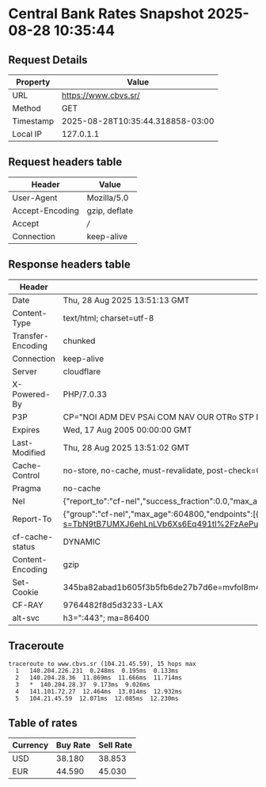 # Central Bank Rates Snapshot 2025-08-28 10:35:44
## Request Details

| Property | Value |
|----------|-------|
| URL | https://www.cbvs.sr/ |
| Method | GET |
| Timestamp | 2025-08-28T10:35:44.318858-03:00 |
| Local IP | 127.0.1.1 |
    
## Request headers table

| Header | Value |
|--------|-------|
| User-Agent | Mozilla/5.0 |
| Accept-Encoding | gzip, deflate |
| Accept | */* |
| Connection | keep-alive |

    
## Response headers table
| Header | Value |
|--------|-------|
| Date | Thu, 28 Aug 2025 13:51:13 GMT |
| Content-Type | text/html; charset=utf-8 |
| Transfer-Encoding | chunked |
| Connection | keep-alive |
| Server | cloudflare |
| X-Powered-By | PHP/7.0.33 |
| P3P | CP="NOI ADM DEV PSAi COM NAV OUR OTRo STP IND DEM" |
| Expires | Wed, 17 Aug 2005 00:00:00 GMT |
| Last-Modified | Thu, 28 Aug 2025 13:51:02 GMT |
| Cache-Control | no-store, no-cache, must-revalidate, post-check=0, pre-check=0 |
| Pragma | no-cache |
| Nel | {"report_to":"cf-nel","success_fraction":0.0,"max_age":604800} |
| Report-To | {"group":"cf-nel","max_age":604800,"endpoints":[{"url":"https://a.nel.cloudflare.com/report/v4?s=TbN9tB7UMXJ6ehLnLVb6Xs6Eq491tI%2FzAePu0pM67TPaxPimfu483WBJ1vCzt9WNS6Gxwva36DWLigivAMC%2BlA9AyxHcFj1cgVPp"}]} |
| cf-cache-status | DYNAMIC |
| Content-Encoding | gzip |
| Set-Cookie | 345ba82abad1b605f3b5fb6de27b7d6e=mvfol8m4b239ca34ns976dn7c5; HttpOnly; Path=/ |
| CF-RAY | 9764482f8d5d3233-LAX |
| alt-svc | h3=":443"; ma=86400 |

## Traceroute 

```
traceroute to www.cbvs.sr (104.21.45.59), 15 hops max
  1   140.204.226.231  0.248ms  0.195ms  0.133ms 
  2   140.204.28.36  11.869ms  11.666ms  11.714ms 
  3   *  140.204.28.37  9.173ms  9.026ms 
  4   141.101.72.27  12.464ms  13.014ms  12.932ms 
  5   104.21.45.59  12.071ms  12.085ms  12.230ms 

```


## Table of rates

| Currency | Buy Rate | Sell Rate |
|----------|----------|-----------|
| USD | 38.180 | 38.853 |
| EUR | 44.590 | 45.030 |
